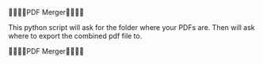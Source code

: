 🐧🐧🐧🐧PDF Merger🐧🐧🐧🐧

This python script will ask for the folder where your PDFs are. Then will ask where to export the combined pdf file to.

🐧🐧🐧🐧PDF Merger🐧🐧🐧🐧
